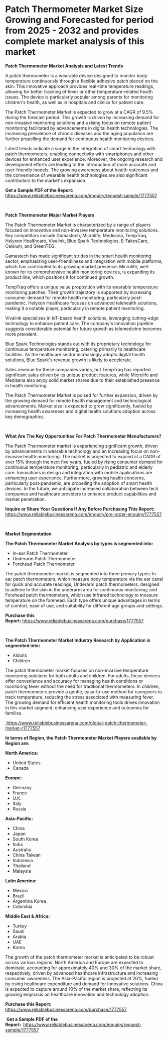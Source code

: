 <p><h1>Patch Thermometer Market Size Growing and Forecasted for period from 2025 - 2032 and provides complete market analysis of this market</h1></p><p><strong>Patch Thermometer Market Analysis and Latest Trends</strong></p>
<p><p>A patch thermometer is a wearable device designed to monitor body temperature continuously through a flexible adhesive patch placed on the skin. This innovative approach provides real-time temperature readings, allowing for better tracking of fever or other temperature-related health issues. The device is particularly popular among parents for monitoring children's health, as well as in hospitals and clinics for patient care.</p><p>The Patch Thermometer Market is expected to grow at a CAGR of 9.5% during the forecast period. This growth is driven by increasing demand for non-invasive monitoring solutions and a rising focus on remote patient monitoring facilitated by advancements in digital health technologies. The increasing prevalence of chronic diseases and the aging population are further propelling the demand for continuous health monitoring devices.</p><p>Latest trends indicate a surge in the integration of smart technology with patch thermometers, enabling connectivity with smartphones and other devices for enhanced user experience. Moreover, the ongoing research and development efforts are leading to the introduction of more accurate and user-friendly models. The growing awareness about health outcomes and the convenience of wearable health technologies are also significant contributors to the market's expansion.</p></p>
<p><strong>Get a Sample PDF of the Report:&nbsp;</strong> <a href="https://www.reliablebusinessarena.com/enquiry/request-sample/1777557?utm_campaign=3569&utm_medium=2&utm_source=Github&utm_content=ia&utm_term=13042025&utm_id=patch-thermometer">https://www.reliablebusinessarena.com/enquiry/request-sample/1777557</a></p>
<p>&nbsp;</p>
<p><strong>Patch Thermometer Major Market Players</strong></p>
<p><p>The Patch Thermometer Market is characterized by a range of players focused on innovative and non-invasive temperature monitoring solutions. Key competitors include Gamastech, Microlife, Medisana, TempTraq, Helyxon Healthcare, Vivalink, Blue Spark Technologies, E-TakesCare, Celsium, and GreenTEG. </p><p>Gamastech has made significant strides in the smart health monitoring sector, emphasizing user-friendliness and integration with mobile platforms, which has contributed to its growing market presence. Microlife, well-known for its comprehensive health monitoring devices, is expanding its product line, which positions it for continued growth.</p><p>TempTraq offers a unique value proposition with its wearable temperature monitoring patches. Their growth trajectory is supported by increasing consumer demand for remote health monitoring, particularly post-pandemic. Helyxon Healthcare focuses on advanced telehealth solutions, making it a notable player, particularly in remote patient monitoring.</p><p>Vivalink specializes in IoT-based health solutions, leveraging cutting-edge technology to enhance patient care. The company's innovation pipeline suggests considerable potential for future growth as telemedicine becomes more prevalent.</p><p>Blue Spark Technologies stands out with its proprietary technology for continuous temperature monitoring, catering primarily to healthcare facilities. As the healthcare sector increasingly adopts digital health solutions, Blue Spark's revenue growth is likely to accelerate.</p><p>Sales revenue for these companies varies, but TempTraq has reported significant sales driven by its unique product features, while Microlife and Medisana also enjoy solid market shares due to their established presence in health monitoring.</p><p>The Patch Thermometer Market is poised for further expansion, driven by the growing demand for remote health management and technological advancements. Market size is expected to grow significantly, fueled by increasing health awareness and digital health solutions adoption across key demographics.</p></p>
<p>&nbsp;</p>
<p><strong>What Are The Key Opportunities For Patch Thermometer Manufacturers?</strong></p>
<p><p>The Patch Thermometer market is experiencing significant growth, driven by advancements in wearable technology and an increasing focus on non-invasive health monitoring. The market is projected to expand at a CAGR of over 15% through the next five years, fueled by rising consumer demand for continuous temperature monitoring, particularly in pediatric and elderly care. Innovations in design and integration with mobile applications are enhancing user experience. Furthermore, growing health concerns, particularly post-pandemic, are propelling the adoption of smart health devices. In the future, we anticipate increased collaboration between tech companies and healthcare providers to enhance product capabilities and market penetration.</p></p>
<p><strong>Inquire or Share Your Questions If Any Before Purchasing This Report:</strong> <a href="https://www.reliablebusinessarena.com/enquiry/pre-order-enquiry/1777557?utm_campaign=3569&utm_medium=2&utm_source=Github&utm_content=ia&utm_term=13042025&utm_id=patch-thermometer">https://www.reliablebusinessarena.com/enquiry/pre-order-enquiry/1777557</a></p>
<p>&nbsp;</p>
<p><strong>Market Segmentation</strong></p>
<p><strong>The Patch Thermometer Market Analysis by types is segmented into:</strong></p>
<p><ul><li>In-ear Patch Thermometer</li><li>Underarm Patch Thermometer</li><li>Forehead Patch Thermometer</li></ul></p>
<p><p>The patch thermometer market is segmented into three primary types: In-ear patch thermometers, which measure body temperature via the ear canal for quick and accurate readings; Underarm patch thermometers, designed to adhere to the skin in the underarm area for continuous monitoring; and Forehead patch thermometers, which use infrared technology to measure temperature on the forehead. Each type offers unique advantages in terms of comfort, ease of use, and suitability for different age groups and settings.</p></p>
<p><strong>Purchase this Report:&nbsp;</strong><a href="https://www.reliablebusinessarena.com/purchase/1777557?utm_campaign=3569&utm_medium=2&utm_source=Github&utm_content=ia&utm_term=13042025&utm_id=patch-thermometer">https://www.reliablebusinessarena.com/purchase/1777557</a></p>
<p>&nbsp;</p>
<p><strong>The Patch Thermometer Market Industry Research by Application is segmented into:</strong></p>
<p><ul><li>Aldults</li><li>Children</li></ul></p>
<p><p>The patch thermometer market focuses on non-invasive temperature monitoring solutions for both adults and children. For adults, these devices offer convenience and accuracy for managing health conditions or monitoring fever without the need for traditional thermometers. In children, patch thermometers provide a gentle, easy-to-use method for caregivers to track temperature, reducing the stress associated with measuring fever. The growing demand for efficient health monitoring tools drives innovation in this market segment, enhancing user experience and outcomes for families.</p></p>
<p><a href="https://www.reliablebusinessarena.com/global-patch-thermometer-market-r1777557?utm_campaign=3569&utm_medium=2&utm_source=Github&utm_content=ia&utm_term=13042025&utm_id=patch-thermometer">&nbsp;https://www.reliablebusinessarena.com/global-patch-thermometer-market-r1777557</a></p>
<p><strong>In terms of Region, the Patch Thermometer Market Players available by Region are:</strong></p>
<p>
    <p> <strong> North America: </strong>
        <ul>
            <li>United States</li>
            <li>Canada</li>
        </ul>
        </p> 
    <p> <strong> Europe: </strong>
        <ul>
            <li>Germany</li>
            <li>France</li>
            <li>U.K.</li>
            <li>Italy</li>
            <li>Russia</li>
        </ul>
        </p> 
    <p> <strong> Asia-Pacific: </strong>
        <ul>
            <li>China</li>
            <li>Japan</li>
            <li>South Korea</li>
            <li>India</li>
            <li>Australia</li>
            <li>China Taiwan</li>
            <li>Indonesia</li>
            <li>Thailand</li>
            <li>Malaysia</li>
        </ul>
        </p> 
    <p> <strong> Latin America: </strong>
        <ul>
            <li>Mexico</li>
            <li>Brazil</li>
            <li>Argentina Korea</li>
            <li>Colombia</li>
        </ul>
        </p> 
    <p> <strong> Middle East & Africa: </strong>
        <ul>
            <li>Turkey</li>
            <li>Saudi</li>
            <li>Arabia</li>
            <li>UAE</li>
            <li>Korea</li>
        </ul>
    </p>
    </p>
<p><p>The growth of the patch thermometer market is anticipated to be robust across various regions. North America and Europe are expected to dominate, accounting for approximately 40% and 30% of the market share, respectively, driven by advanced healthcare infrastructure and increasing consumer awareness. The Asia-Pacific region is projected at 20%, fueled by rising healthcare expenditure and demand for innovative solutions. China is expected to capture around 10% of the market share, reflecting its growing emphasis on healthcare innovation and technology adoption.</p></p>
<p><strong>Purchase this Report: </strong><a href="https://www.reliablebusinessarena.com/purchase/1777557?utm_campaign=3569&utm_medium=2&utm_source=Github&utm_content=ia&utm_term=13042025&utm_id=patch-thermometer">https://www.reliablebusinessarena.com/purchase/1777557</a></p>
<p>&nbsp;<strong>Get a Sample PDF of the Report:&nbsp;&nbsp;</strong><a href="https://www.reliablebusinessarena.com/enquiry/request-sample/1777557?utm_campaign=3569&utm_medium=2&utm_source=Github&utm_content=ia&utm_term=13042025&utm_id=patch-thermometer">https://www.reliablebusinessarena.com/enquiry/request-sample/1777557</a></p>
<p><strong></strong></p>
<p><p></p><p></p><p></p></p>